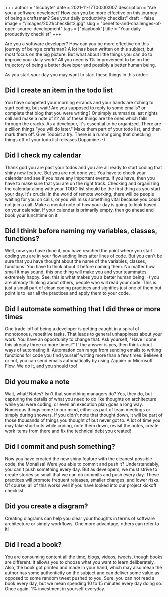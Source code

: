 +++
author = "Incubyte"
date = 2021-11-17T00:00:00Z
description = "Are you a software developer? How can you be more effective on this journey of being a craftsman? See your daily productivity checklist"
draft = false
image = "/images/2021/checklist2.jpg"
slug = "benefits-and-challenges-of-open-source-development"
tags = ["playbook"]
title = "Your daily productivity checklist"
+++

Are you a software developer? How can you be more effective on this journey of being a craftsman? 
A lot has been written on this subject, but most focus on the big picture. 
But what about little things you can do to improve your daily work? All you need is 1% improvement to be on the trajectory of being a better developer and possibly a better human being.

As you start your day you may want to start these things in this order:

## Did I create an item in the todo list
You have competed your morning errands and your hands are itching to start coding, but wait! Are you supposed to reply to some emails? or complete that blog that you were writing? Or simply summarize last nights call and make a note of it? All of these things are the ones which falls through the cracks. As a developer, it's essential to be organized. There are a zillion things "you will do later." Make them part of your todo list, and then mark them off. Give Todoist a try. There is a rumor going that checking things off of your todo list releases Dopamine :-)

## Did I check my calendar
Thank god you are past your todos and you are all ready to start coding that shiny new feature. But you are not done yet. You have to check your calendar and see if you have any important events. If you have, then you have to make sure that you are on the right track.
Checking and organizing the calendar along with your TODO list should be the first thing as you start your day. It's crucial in the world of remote working, there will be people waiting for you on calls, or you will miss something vital because you could not join a call. Make a mental note of how your day is going to look based on your calendar.
If your calendar is primarily empty, then go ahead and book your lunchtime on it! 

## Did I think before naming my variables, classes, functions?
Well, now you have done it, you have reached the point where you start coding you are in your flow adding lines after lines of code. But you can't be sure that you have thought about the name of the variables, classes, functions. You have to think about it before naming them.
No matter how small it may sound, this one thing will make you and your teammates extremely happy. See, this is what makes you a better human being :-) you are already thinking about others, people who will read your code.
This is just a small part of clean coding practices and signifies just one of them but point is to lear all the practices and apply them to your code.

## Did I automate something that I did three or more times
One trade-off of being a developer is getting caught in a spiral of monotonous, repetitive tasks. That leads to general unhappiness about your work. You have an opportunity to change that. Ask yourself, "Have I done this already three or more times?" If the answer is yes, then think about ways of automating it. Automation can range from sending emails to writing functions for code you find yourself writing more than a few times.
Believe it or not, you can send emails automatically by using Zappier or Microsoft Flow. We do it, and you should too!

## Did you make a note
Wait, what! Notes? Isn't that something managers do? Yes, they do, but capturing the details of what you need to do like thoughts on architecture while you were coding, or even an execution plan goes a long way. Numerous things come to our mind, either as part of team meetings or simply during showers. If you didn't note that thought down, it will be part of those thousands of things you thought of but never got to.
A lot of time you may take shortcuts while coding, note them down, revisit the notes, create work items from there and fix the technical debt you created!

## Did I commit and push something?
Now you have created the new shiny feature with the cleanest possible code, the Monalisa! Were you able to commit and push it?
Understandably, you can't push something every day. But as developers, we must strive to create stories so small that we can do commits and push every day. These practices will promote frequent releases, smaller changes, and lower risks. Of course, all of this works well if you have looked into our project kickoff checklist.

## Did you create a diagram?
Creating diagrams can help you clear your thoughts in terms of software architecture or simply workflows. One more advantage, others can refer to it!


## Did I read a book?
You are consuming content all the time, blogs, videos, tweets, though books are different. It allows you to choose what you want to learn deliberately. Also, the book got printed and made in your hand, which may also mean the author has some authenticity on the subject and can deliver some value as opposed to some random tweet pushed to you.
Sure, you can not read a book every day, but we mean spending 10 to 15 minutes every day doing so. Once again, 1% investment in yourself everyday.
